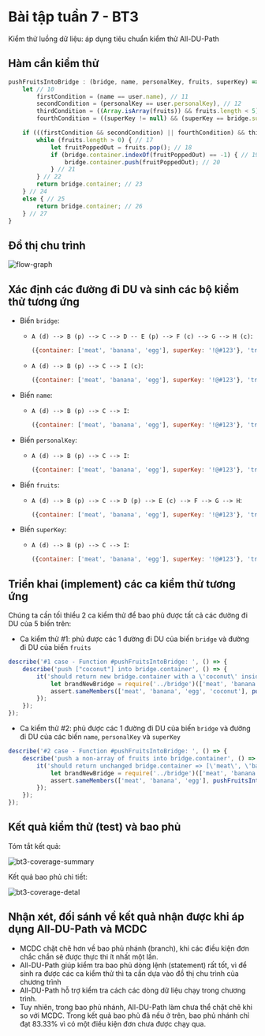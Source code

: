 # Bài tập tuần 7 - BT3
Kiểm thử luồng dữ liệu: áp dụng tiêu chuẩn kiểm thử All-DU-Path

## Hàm cần kiểm thử
```javascript
pushFruitsIntoBridge : (bridge, name, personalKey, fruits, superKey) => { // 9
    let // 10
        firstCondition = (name == user.name), // 11
        secondCondition = (personalKey == user.personalKey), // 12
        thirdCondition = ((Array.isArray(fruits)) && fruits.length < 5), //13
        fourthCondition = ((superKey != null) && (superKey == bridge.superKey)); //14

    if (((firstCondition && secondCondition) || fourthCondition) && thirdCondition) { //16
        while (fruits.length > 0) { // 17
            let fruitPoppedOut = fruits.pop(); // 18
            if (bridge.container.indexOf(fruitPoppedOut) == -1) { // 19
                bridge.container.push(fruitPoppedOut); // 20
            } // 21
        } // 22
        return bridge.container; // 23
    } // 24
    else { // 25
        return bridge.container; // 26
    } // 27
}
```

## Đồ thị chu trình
![flow-graph](https://github.com/trieudh58/int3117-2016/blob/master/DangHaiTrieu/BT3/screenshots/flow-graph.png)

## Xác định các đường đi DU và sinh các bộ kiểm thử tương ứng
- Biến `bridge`:
  + `A (d) --> B (p) --> C --> D -- E (p) --> F (c) --> G --> H (c)`:
  
    ```javascript
    ({container: ['meat', 'banana', 'egg'], superKey: '!@#123'}, 'trieudh', '1', ['coconut'], '!@#123')
    ```
  + `A (d) --> B (p) --> C --> I (c)`:
  
    ```javascript
    ({container: ['meat', 'banana', 'egg'], superKey: '!@#123'}, 'trieudh', '1', 'thisIsNotAnArrayOfFruits', '!@#123')
    ```
  
- Biến `name`:
  + `A (d) --> B (p) --> C --> I`:
  
    ```javascript
    ({container: ['meat', 'banana', 'egg'], superKey: '!@#123'}, 'trieudh', '1', 'thisIsNotAnArrayOfFruits', '!@#123') 
    ```
  
- Biến `personalKey`:
  + `A (d) --> B (p) --> C --> I`:
  
    ```javascript
    ({container: ['meat', 'banana', 'egg'], superKey: '!@#123'}, 'trieudh', '1', 'thisIsNotAnArrayOfFruits', '!@#123')
    ```
  
- Biến `fruits`:
  + `A (d) --> B (p) --> C --> D (p) --> E (c) --> F --> G --> H`:
  
    ```javascript
    ({container: ['meat', 'banana', 'egg'], superKey: '!@#123'}, 'trieudh', '1', ['coconut'], '!@#123')
    ```

- Biến `superKey`:
  + `A (d) --> B (p) --> C --> I`:
  
    ```javascript
    ({container: ['meat', 'banana', 'egg'], superKey: '!@#123'}, 'trieudh', '1', 'thisIsNotAnArrayOfFruits', '!@#123')    
    ```

## Triển khai (implement) các ca kiểm thử tương ứng
Chúng ta cần tối thiểu 2 ca kiểm thử để bao phủ được tất cả các đường đi DU của 5 biến trên:

- Ca kiểm thử \#1: phủ được các 1 đường đi DU của biến `bridge` và đường đi DU của biến `fruits`

```javascript
describe('#1 case - Function #pushFruitsIntoBridge: ', () => {
    describe('push ["coconut"] into bridge.container', () => {
        it('should return new bridge.container with a \'coconut\' inside => [\'meat\', \'banana\', \'egg\', \'coconut\']', () => {
            let brandNewBridge = require('../bridge')(['meat', 'banana', 'egg'], '!@#123');
            assert.sameMembers(['meat', 'banana', 'egg', 'coconut'], pushFruitsIntoBridge(brandNewBridge, 'trieudh', '1', ['coconut'], '!@#123'));
        });
    });
});
```

- Ca kiểm thử \#2: phủ được các 1 đường đi DU của biến `bridge` và đường đi DU của các biến `name`, `personalKey` và `superKey`

```javascript
describe('#2 case - Function #pushFruitsIntoBridge: ', () => {
    describe('push a non-array of fruits into bridge.container', () => {
        it('should return unchanged bridge.container => [\'meat\', \'banana\', \'egg\']', () => {
            let brandNewBridge = require('../bridge')(['meat', 'banana', 'egg'], '!@#123');
            assert.sameMembers(['meat', 'banana', 'egg'], pushFruitsIntoBridge(brandNewBridge, 'trieudh', '1', 'thisIsNotAnArrayOfFruits', '!@#123'));
        });
    });
});
```

## Kết quả kiểm thử (test) và bao phủ
Tóm tắt kết quả:

![bt3-coverage-summary](https://github.com/trieudh58/int3117-2016/blob/master/DangHaiTrieu/BT3/screenshots/bt3-coverage-summary.png)

Kết quả bao phủ chi tiết:

![bt3-coverage-detal](https://github.com/trieudh58/int3117-2016/blob/master/DangHaiTrieu/BT3/screenshots/bt3-coverage-detail.png)

## Nhận xét, đối sánh về kết quả nhận được khi áp dụng All-DU-Path và MCDC

- MCDC chặt chẽ hơn về bao phủ nhánh (branch), khi các điều kiện đơn chắc chắn sẽ được thực thi ít nhất một lần.
- All-DU-Path giúp kiểm tra bao phủ dòng lệnh (statement) rất tốt, vì để sinh ra được các ca kiểm thử thì ta cần dựa vào đồ thị chu trình của chương trình
- All-DU-Path hỗ trợ kiểm tra cách các dòng dữ liệu chạy trong chương trình.
- Tuy nhiên, trong bao phủ nhánh, All-DU-Path làm chưa thể chặt chẽ khi so với MCDC. Trong kết quả bao phủ đã nếu ở trên, bao phủ nhánh chỉ đạt 83.33% vì có một điều kiện đơn chưa được chạy qua. 
